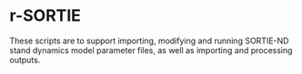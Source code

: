 # r-SORTIE
These scripts are to support importing, modifying and running SORTIE-ND stand dynamics model parameter files, as well as importing and processing outputs.
